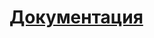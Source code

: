 <h1><a href="https://app.gitbook.com/@karev007/s/asteroids-1979-documentation/">Документация</a></h1>
